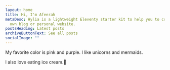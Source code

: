 ```yaml
---
layout: home
title: Hi, I'm Afeerah
metaDesc: Hylia is a lightweight Eleventy starter kit to help you to create your
  own blog or personal website.
postsHeading: Latest posts
archiveButtonText: See all posts
socialImage: ""
---
```

My favorite color is pink and purple. I like unicorns and mermaids.

I also love eating ice cream.🦄